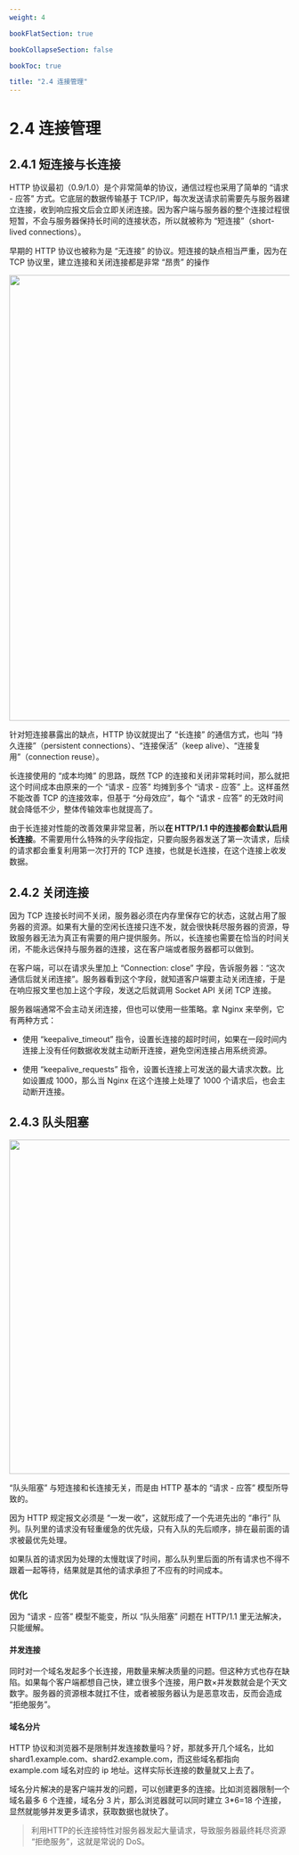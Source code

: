 ```yaml
---
weight: 4

bookFlatSection: true

bookCollapseSection: false

bookToc: true

title: "2.4 连接管理"
---
```


# 2.4 连接管理

## 2.4.1 短连接与长连接

HTTP 协议最初（0.9/1.0）是个非常简单的协议，通信过程也采用了简单的 “请求 - 应答” 方式。它底层的数据传输基于 TCP/IP，每次发送请求前需要先与服务器建立连接，收到响应报文后会立即关闭连接。因为客户端与服务器的整个连接过程很短暂，不会与服务器保持长时间的连接状态，所以就被称为 “短连接”（short-lived connections）。

早期的 HTTP 协议也被称为是 “无连接” 的协议。短连接的缺点相当严重，因为在 TCP 协议里，建立连接和关闭连接都是非常 “昂贵” 的操作

<div align="center"><img src="https://cdn.xiaobinqt.cn/xiaobinqt.io/20230504/caa7ecae49c84f708aa2f2759c771e7c.png" width=800  /></div>

针对短连接暴露出的缺点，HTTP 协议就提出了 “长连接” 的通信方式，也叫 “持久连接”（persistent connections）、“连接保活”（keep alive）、“连接复用”（connection reuse）。

长连接使用的 “成本均摊” 的思路，既然 TCP 的连接和关闭非常耗时间，那么就把这个时间成本由原来的一个 “请求 - 应答” 均摊到多个 “请求 - 应答” 上。这样虽然不能改善 TCP 的连接效率，但基于 “分母效应”，每个 “请求 - 应答” 的无效时间就会降低不少，整体传输效率也就提高了。

由于长连接对性能的改善效果非常显著，所以**在 HTTP/1.1 中的连接都会默认启用长连接**。不需要用什么特殊的头字段指定，只要向服务器发送了第一次请求，后续的请求都会重复利用第一次打开的 TCP 连接，也就是长连接，在这个连接上收发数据。

## 2.4.2 关闭连接

因为 TCP 连接长时间不关闭，服务器必须在内存里保存它的状态，这就占用了服务器的资源。如果有大量的空闲长连接只连不发，就会很快耗尽服务器的资源，导致服务器无法为真正有需要的用户提供服务。所以，长连接也需要在恰当的时间关闭，不能永远保持与服务器的连接，这在客户端或者服务器都可以做到。

在客户端，可以在请求头里加上 “Connection: close” 字段，告诉服务器：“这次通信后就关闭连接”。服务器看到这个字段，就知道客户端要主动关闭连接，于是在响应报文里也加上这个字段，发送之后就调用 Socket API 关闭 TCP 连接。

服务器端通常不会主动关闭连接，但也可以使用一些策略。拿 Nginx 来举例，它有两种方式：

+ 使用 “keepalive_timeout” 指令，设置长连接的超时时间，如果在一段时间内连接上没有任何数据收发就主动断开连接，避免空闲连接占用系统资源。

+ 使用 “keepalive_requests” 指令，设置长连接上可发送的最大请求次数。比如设置成 1000，那么当 Nginx 在这个连接上处理了 1000 个请求后，也会主动断开连接。

## 2.4.3 队头阻塞

<div align="center"><img src="https://cdn.xiaobinqt.cn/xiaobinqt.io/20230504/c4388a2d78a546619fcb1e4d9525fe57.png" width=600  /></div>

“队头阻塞” 与短连接和长连接无关，而是由 HTTP 基本的 “请求 - 应答” 模型所导致的。

因为 HTTP 规定报文必须是 “一发一收”，这就形成了一个先进先出的 “串行” 队列。队列里的请求没有轻重缓急的优先级，只有入队的先后顺序，排在最前面的请求被最优先处理。

如果队首的请求因为处理的太慢耽误了时间，那么队列里后面的所有请求也不得不跟着一起等待，结果就是其他的请求承担了不应有的时间成本。

### 优化

因为 “请求 - 应答” 模型不能变，所以 “队头阻塞” 问题在 HTTP/1.1 里无法解决，只能缓解。

#### 并发连接

同时对一个域名发起多个长连接，用数量来解决质量的问题。但这种方式也存在缺陷。如果每个客户端都想自己快，建立很多个连接，用户数×并发数就会是个天文数字。服务器的资源根本就扛不住，或者被服务器认为是恶意攻击，反而会造成 “拒绝服务”。

#### 域名分片

HTTP 协议和浏览器不是限制并发连接数量吗？好，那就多开几个域名，比如 shard1.example.com、shard2.example.com，而这些域名都指向 example.com 域名对应的 ip 地址。这样实际长连接的数量就又上去了。

域名分片解决的是客户端并发的问题，可以创建更多的连接。比如浏览器限制一个域名最多 6 个连接，域名分 3 片，那么浏览器就可以同时建立 3*6=18 个连接，显然就能够并发更多请求，获取数据也就快了。


> 利用HTTP的长连接特性对服务器发起大量请求，导致服务器最终耗尽资源 “拒绝服务”，这就是常说的 DoS。











